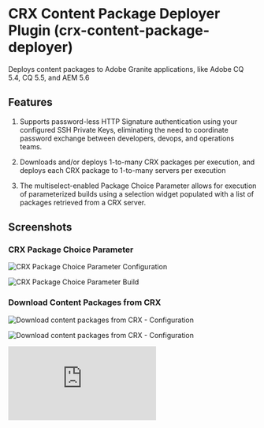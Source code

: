 CRX Content Package Deployer Plugin (crx-content-package-deployer)
==================================================================

Deploys content packages to Adobe Granite applications, like Adobe CQ 5.4, CQ 5.5, and AEM 5.6

Features
--------

1. Supports password-less HTTP Signature authentication using your configured SSH Private Keys, eliminating the need to
coordinate password exchange between developers, devops, and operations teams.

1. Downloads and/or deploys 1-to-many CRX packages per execution, and deploys each CRX package to 1-to-many servers per
execution

1. The multiselect-enabled Package Choice Parameter allows for execution of parameterized builds using a selection
widget populated with a list of packages retrieved from a CRX server.

Screenshots
-----------

### CRX Package Choice Parameter

![CRX Package Choice Parameter Configuration](https://github.com/adamcin/crx-content-package-deployer/raw/master/src/site/resources/images/package-choice-parameter-config.png "CRX Package Choice Parameter Configuration")

![CRX Package Choice Parameter Build](https://github.com/adamcin/crx-content-package-deployer/raw/master/src/site/resources/images/package-choice-parameter.png "CRX Package Choice Parameter Build")

### Download Content Packages from CRX

![Download content packages from CRX - Configuration](https://github.com/adamcin/crx-content-package-deployer/raw/master/src/site/resources/images/download-content-packages-config.png "Download content packages from CRX - Configuration")

![Download content packages from CRX - Configuration](https://github.com/adamcin/crx-content-package-deployer/raw/master/src/site/resources/images/download-content-packages-console.png "Download content packages from CRX - Console Output")

[![Analytics](https://ga-beacon.appspot.com/UA-37073514-2/crx-content-package-deployer/raw/master/README.md)](https://github.com/igrigorik/ga-beacon)
